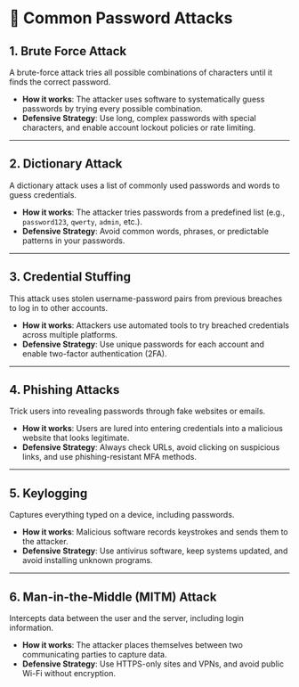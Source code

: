 # 🔐 Common Password Attacks

## 1. Brute Force Attack

A brute-force attack tries all possible combinations of characters until it finds the correct password.

* **How it works**: The attacker uses software to systematically guess passwords by trying every possible combination.
* **Defensive Strategy**: Use long, complex passwords with special characters, and enable account lockout policies or rate limiting.

---

## 2. Dictionary Attack

A dictionary attack uses a list of commonly used passwords and words to guess credentials.

* **How it works**: The attacker tries passwords from a predefined list (e.g., `password123`, `qwerty`, `admin`, etc.).
* **Defensive Strategy**: Avoid common words, phrases, or predictable patterns in your passwords.

---

## 3. Credential Stuffing

This attack uses stolen username-password pairs from previous breaches to log in to other accounts.

* **How it works**: Attackers use automated tools to try breached credentials across multiple platforms.
* **Defensive Strategy**: Use unique passwords for each account and enable two-factor authentication (2FA).

---

## 4. Phishing Attacks

Trick users into revealing passwords through fake websites or emails.

* **How it works**: Users are lured into entering credentials into a malicious website that looks legitimate.
* **Defensive Strategy**: Always check URLs, avoid clicking on suspicious links, and use phishing-resistant MFA methods.

---

## 5. Keylogging

Captures everything typed on a device, including passwords.

* **How it works**: Malicious software records keystrokes and sends them to the attacker.
* **Defensive Strategy**: Use antivirus software, keep systems updated, and avoid installing unknown programs.

---

## 6. Man-in-the-Middle (MITM) Attack

Intercepts data between the user and the server, including login information.

* **How it works**: The attacker places themselves between two communicating parties to capture data.
* **Defensive Strategy**: Use HTTPS-only sites and VPNs, and avoid public Wi-Fi without encryption.
